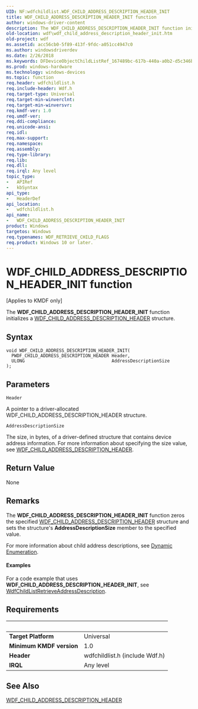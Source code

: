 ```yaml
---
UID: NF:wdfchildlist.WDF_CHILD_ADDRESS_DESCRIPTION_HEADER_INIT
title: WDF_CHILD_ADDRESS_DESCRIPTION_HEADER_INIT function
author: windows-driver-content
description: The WDF_CHILD_ADDRESS_DESCRIPTION_HEADER_INIT function initializes a WDF_CHILD_ADDRESS_DESCRIPTION_HEADER structure.
old-location: wdf\wdf_child_address_description_header_init.htm
old-project: wdf
ms.assetid: acc56cb0-5f89-413f-9fdc-a051cc4947c0
ms.author: windowsdriverdev
ms.date: 2/26/2018
ms.keywords: DFDeviceObjectChildListRef_167489bc-617b-440a-a0b2-d5c346b4cf50.xml, WDF_CHILD_ADDRESS_DESCRIPTION_HEADER_INIT, WDF_CHILD_ADDRESS_DESCRIPTION_HEADER_INIT function, kmdf.wdf_child_address_description_header_init, wdf.wdf_child_address_description_header_init, wdfchildlist/WDF_CHILD_ADDRESS_DESCRIPTION_HEADER_INIT
ms.prod: windows-hardware
ms.technology: windows-devices
ms.topic: function
req.header: wdfchildlist.h
req.include-header: Wdf.h
req.target-type: Universal
req.target-min-winverclnt: 
req.target-min-winversvr: 
req.kmdf-ver: 1.0
req.umdf-ver: 
req.ddi-compliance: 
req.unicode-ansi: 
req.idl: 
req.max-support: 
req.namespace: 
req.assembly: 
req.type-library: 
req.lib: 
req.dll: 
req.irql: Any level
topic_type:
-	APIRef
-	kbSyntax
api_type:
-	HeaderDef
api_location:
-	wdfchildlist.h
api_name:
-	WDF_CHILD_ADDRESS_DESCRIPTION_HEADER_INIT
product: Windows
targetos: Windows
req.typenames: WDF_RETRIEVE_CHILD_FLAGS
req.product: Windows 10 or later.
---
```



# WDF_CHILD_ADDRESS_DESCRIPTION_HEADER_INIT function
<p class="CCE_Message">[Applies to KMDF only]

The <b>WDF_CHILD_ADDRESS_DESCRIPTION_HEADER_INIT</b> function initializes a <a href="https://msdn.microsoft.com/library/windows/hardware/ff551219">WDF_CHILD_ADDRESS_DESCRIPTION_HEADER</a> structure.

## Syntax

```
void WDF_CHILD_ADDRESS_DESCRIPTION_HEADER_INIT(
  PWDF_CHILD_ADDRESS_DESCRIPTION_HEADER Header,
  ULONG                                 AddressDescriptionSize
);
```

## Parameters

`Header`

A pointer to a driver-allocated WDF_CHILD_ADDRESS_DESCRIPTION_HEADER structure.

`AddressDescriptionSize`

The size, in bytes, of a driver-defined structure that contains device address information. For more information about specifying the size value, see <a href="https://msdn.microsoft.com/library/windows/hardware/ff551219">WDF_CHILD_ADDRESS_DESCRIPTION_HEADER</a>.


## Return Value

None

## Remarks

The <b>WDF_CHILD_ADDRESS_DESCRIPTION_HEADER_INIT</b> function zeros the specified <a href="https://msdn.microsoft.com/library/windows/hardware/ff551219">WDF_CHILD_ADDRESS_DESCRIPTION_HEADER</a> structure and sets the structure's <b>AddressDescriptionSize</b> member to the specified value.

For more information about child address descriptions, see <a href="https://docs.microsoft.com/en-us/windows-hardware/drivers/wdf/dynamic-enumeration">Dynamic Enumeration</a>.


#### Examples

For a code example that uses <b>WDF_CHILD_ADDRESS_DESCRIPTION_HEADER_INIT</b>, see <a href="https://msdn.microsoft.com/library/windows/hardware/ff545648">WdfChildListRetrieveAddressDescription</a>.

<div class="code"></div>

## Requirements
| &nbsp; | &nbsp; |
| ---- |:---- |
| **Target Platform** | Universal |
| **Minimum KMDF version** | 1.0 |
| **Header** | wdfchildlist.h (include Wdf.h) |
| **IRQL** | Any level |

## See Also

<a href="https://msdn.microsoft.com/library/windows/hardware/ff551219">WDF_CHILD_ADDRESS_DESCRIPTION_HEADER</a>